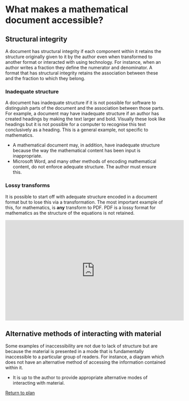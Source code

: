 # What makes a mathematical document accessible?

## Structural integrity

A document has structural integrity if each component within it retains the structure originally given to it by the author even when transformed to another format or interacted with using technology. For instance, when an author writes a fraction they define the numerator and denominator. A format that has structural integrity retains the association between these and the fraction to which they belong.

### Inadequate structure

A document has inadequate structure if it is not possible for software to distinguish parts of the document and the association between those parts. For example, a document may have inadequate structure if an author has created headings by making the text larger and bold. Visually these look like headings but it is not possible for a computer to recognise this text conclusively as a heading. This is a general example, not specific to mathematics.

* A mathematical document may, in addition, have inadequate structure because the way the mathematical content has been input is inappropriate.
* Microsoft Word, and many other methods of encoding mathematical content, do not enforce adequate structure. The author must ensure this.

### Lossy transforms

It is possible to start off with adequate structure encoded in a document format but to lose this via a transformation. The most important example of this, for mathematics, is **any** transform to PDF. PDF is a lossy format for mathematics as the structure of the equations is not retained.

<iframe width="560" height="315" src="https://www.youtube.com/embed/BsTqEjTIILQ" frameborder="0" allow="accelerometer; autoplay; encrypted-media; gyroscope; picture-in-picture" allowfullscreen></iframe>

## Alternative methods of interacting with material

Some examples of inaccessibility are not due to lack of structure but are because the material is presented in a mode that is fundamentally inaccessible to a particular group of readers. For instance, a diagram which does not have an alternative method of accessing the information contained within it.

* It is up to the author to provide appropriate alternative modes of interacting with material.

[Return to plan](index.html)
